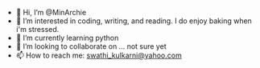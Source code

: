 - 👋 Hi, I’m @MinArchie
- 👀 I’m interested in coding, writing, and reading. I do enjoy baking when i'm stressed. 
- 🌱 I’m currently learning python
- 💞️ I’m looking to collaborate on ... not sure yet
- 📫 How to reach me: swathi_kulkarni@yahoo.com

<!---
MinArchie/MinArchie is a ✨ special ✨ repository because its `README.md` (this file) appears on your GitHub profile.
You can click the Preview link to take a look at your changes.
--->
